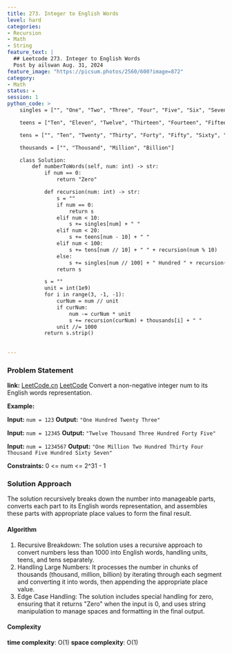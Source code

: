 ```yaml
---
title: 273. Integer to English Words
level: hard
categories:
- Recursion
- Math
- String
feature_text: |
  ## Leetcode 273. Integer to English Words
  Post by ailswan Aug. 31, 2024
feature_image: "https://picsum.photos/2560/600?image=872"
category:
- Math
status: ★
session: 1
python_code: >
    singles = ["", "One", "Two", "Three", "Four", "Five", "Six", "Seven", "Eight", "Nine"]

    teens = ["Ten", "Eleven", "Twelve", "Thirteen", "Fourteen", "Fifteen", "Sixteen", "Seventeen", "Eighteen", "Nineteen"]

    tens = ["", "Ten", "Twenty", "Thirty", "Forty", "Fifty", "Sixty", "Seventy", "Eighty", "Ninety"]

    thousands = ["", "Thousand", "Million", "Billion"]

    class Solution:
        def numberToWords(self, num: int) -> str:
            if num == 0:
                return "Zero"

            def recursion(num: int) -> str:
                s = ""
                if num == 0:
                    return s
                elif num < 10:
                    s += singles[num] + " "
                elif num < 20:
                    s += teens[num - 10] + " "
                elif num < 100:
                    s += tens[num // 10] + " " + recursion(num % 10)
                else:
                    s += singles[num // 100] + " Hundred " + recursion(num % 100)
                return s

            s = ""
            unit = int(1e9)
            for i in range(3, -1, -1):
                curNum = num // unit
                if curNum:
                    num -= curNum * unit
                    s += recursion(curNum) + thousands[i] + " "
                unit //= 1000
            return s.strip()
 
   
---
```


### Problem Statement
**link:**
[LeetCode.cn](https://leetcode.cn/problems/integer-to-english-words/)
[LeetCode](https://leetcode.com/problems/integer-to-english-words/)
Convert a non-negative integer num to its English words representation.

**Example:**

**Input:** `num = 123`
**Output:** `"One Hundred Twenty Three"`

**Input:** `num = 12345`
**Output:** `"Twelve Thousand Three Hundred Forty Five"`

**Input:** `num = 1234567`
**Output:** `"One Million Two Hundred Thirty Four Thousand Five Hundred Sixty Seven"`

**Constraints:**
0 <= num <= 2^31 - 1

### Solution Approach
The solution recursively breaks down the number into manageable parts, converts each part to its English words representation, and assembles these parts with appropriate place values to form the final result.

#### Algorithm
1. Recursive Breakdown: The solution uses a recursive approach to convert numbers less than 1000 into English words, handling units, teens, and tens separately.
2. Handling Large Numbers: It processes the number in chunks of thousands (thousand, million, billion) by iterating through each segment and converting it into words, then appending the appropriate place value.
3. Edge Case Handling: The solution includes special handling for zero, ensuring that it returns "Zero" when the input is 0, and uses string manipulation to manage spaces and formatting in the final output.
#### Complexity
 **time complexity**: O(1)
 **space complexity**: O(1)